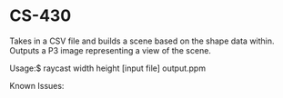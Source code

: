 # CS-430
Takes in a CSV file and builds a scene based on the shape data within. Outputs a
P3 image representing a view of the scene.

Usage:$ raycast width height [input file] output.ppm

Known Issues:
